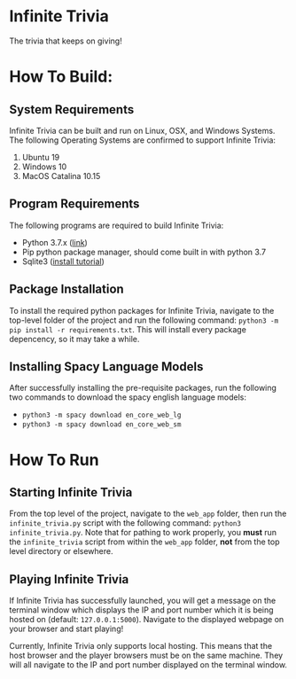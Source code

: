 # Infinite Trivia
The trivia that keeps on giving!

# How To Build:

## System Requirements

Infinite Trivia can be built and run on Linux, OSX, and Windows
Systems. The following Operating Systems are confirmed to support
Infinite Trivia:

1. Ubuntu 19
2. Windows 10
3. MacOS Catalina 10.15

## Program Requirements

The following programs are required to build Infinite Trivia:
- Python 3.7.x ([link](<https://www.python.org/downloads/release/python-377/>))
- Pip python package manager, should come built in with python 3.7
- Sqlite3 ([install tutorial](https://www.servermania.com/kb/articles/install-sqlite/))

## Package Installation

To install the required python packages for Infinite Trivia, navigate
to the top-level folder of the project and run the following command:
`python3 -m pip install -r requirements.txt`. This will install every
package depencency, so it may take a while.

## Installing Spacy Language Models

After successfully installing the pre-requisite packages, run the
following two commands to download the spacy english language models:
- `python3 -m spacy download en_core_web_lg`
- `python3 -m spacy download en_core_web_sm`

# How To Run

## Starting Infinite Trivia

From the top level of the project, navigate to the `web_app` folder,
then run the `infinite_trivia.py` script with the following command:
`python3 infinite_trivia.py`. Note that for pathing to work properly,
you **must** run the `infinite_trivia` script from within the
`web_app` folder, **not** from the top level directory or elsewhere.

## Playing Infinite Trivia

If Infinite Trivia has successfully launched, you will get a message
on the terminal window which displays the IP and port number which it
is being hosted on (default: `127.0.0.1:5000`). Navigate to the
displayed webpage on your browser and start playing!

Currently, Infinite Trivia only supports local hosting. This means that the host browser and the player browsers must be on the same machine. They will all navigate to the IP and port number displayed on the terminal window.
